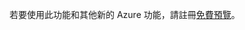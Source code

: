 若要使用此功能和其他新的 Azure 功能，請註冊[免費預覽](https://account.windowsazure.com/PreviewFeatures)。

<!---HONumber=Oct15_HO3-->